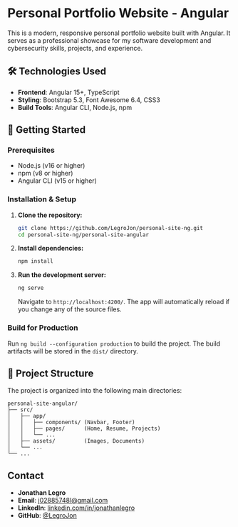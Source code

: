 # Personal Portfolio Website - Angular

This is a modern, responsive personal portfolio website built with Angular. It serves as a professional showcase for my software development and cybersecurity skills, projects, and experience.

## 🛠️ Technologies Used

- **Frontend**: Angular 15+, TypeScript
- **Styling**: Bootstrap 5.3, Font Awesome 6.4, CSS3
- **Build Tools**: Angular CLI, Node.js, npm

## 🚀 Getting Started

### Prerequisites

- Node.js (v16 or higher)
- npm (v8 or higher)
- Angular CLI (v15 or higher)

### Installation & Setup

1.  **Clone the repository:**
    ```bash
    git clone https://github.com/LegroJon/personal-site-ng.git
    cd personal-site-ng/personal-site-angular
    ```

2.  **Install dependencies:**
    ```bash
    npm install
    ```

3.  **Run the development server:**
    ```bash
    ng serve
    ```
    Navigate to `http://localhost:4200/`. The app will automatically reload if you change any of the source files.

### Build for Production

Run `ng build --configuration production` to build the project. The build artifacts will be stored in the `dist/` directory.

## 📁 Project Structure

The project is organized into the following main directories:

```
personal-site-angular/
├── src/
│   ├── app/
│   │   ├── components/ (Navbar, Footer)
│   │   ├── pages/      (Home, Resume, Projects)
│   │   └── ...
│   ├── assets/         (Images, Documents)
│   └── ...
└── ...
```

## Contact

-   **Jonathan Legro**
-   **Email**: j02885748l@gmail.com
-   **LinkedIn**: [linkedin.com/in/jonathanlegro](https://linkedin.com/in/jonathanlegro)
-   **GitHub**: [@LegroJon](https://github.com/LegroJon)